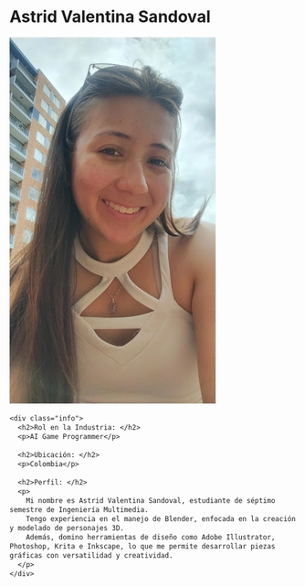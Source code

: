   <title>Perfil - Astrid Valentina Sandoval</title>
    <h1>Astrid Valentina Sandoval</h1>
    <img src="Foto Astrid.jpg" alt="Foto de Astrid Valentina Sandoval">

    <div class="info">
      <h2>Rol en la Industria: </h2>
      <p>AI Game Programmer</p>

      <h2>Ubicación: </h2>
      <p>Colombia</p>

      <h2>Perfil: </h2>
      <p>
        Mi nombre es Astrid Valentina Sandoval, estudiante de séptimo semestre de Ingeniería Multimedia. 
        Tengo experiencia en el manejo de Blender, enfocada en la creación y modelado de personajes 3D. 
        Además, domino herramientas de diseño como Adobe Illustrator, Photoshop, Krita e Inkscape, lo que me permite desarrollar piezas gráficas con versatilidad y creatividad.
      </p>
    </div>
